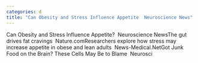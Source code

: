 ```yaml
---
categories: d
title: "Can Obesity and Stress Influence Appetite  Neuroscience News"
---
```

Can Obesity and Stress Influence Appetite?&nbsp;&nbsp;Neuroscience NewsThe gut drives fat cravings&nbsp;&nbsp;Nature.comResearchers explore how stress may increase appetite in obese and lean adults&nbsp;&nbsp;News-Medical.NetGot Junk Food on the Brain? These Cells May Be to Blame&nbsp;&nbsp;Neurosci